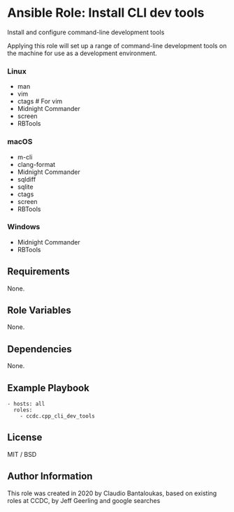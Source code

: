 # Ansible Role: Install CLI dev tools

Install and configure command-line development tools

Applying this role will set up a range of command-line development tools on the machine for use as a development environment.

### Linux

- man
- vim
- ctags # For vim
- Midnight Commander
- screen
- RBTools

### macOS

- m-cli
- clang-format
- Midnight Commander
- sqldiff
- sqlite
- ctags
- screen
- RBTools

### Windows

- Midnight Commander
- RBTools

## Requirements

None.

## Role Variables

None.

## Dependencies

None.

## Example Playbook

    - hosts: all
      roles:
        - ccdc.cpp_cli_dev_tools

## License

MIT / BSD

## Author Information

This role was created in 2020 by Claudio Bantaloukas, based on existing roles at CCDC, by Jeff Geerling and google searches